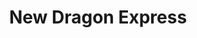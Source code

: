 ---
layout: place
title: "New Dragon Express"
permalink: /pennsylvania/bridgeville/new-dragon-express.html
stateAbbr: PA
stateName: Pennsylvania
cityName: Bridgeville
seo:
  name: "New Dragon Express"
  type: Restaurant
  links: http://www.newdragonexpress.com/
description: "New Dragon Express serves delicious sushi in Bridgeville, Pennsylvania. Try fresh Japanese dishes for a great dining experience. Available for takeout, delivery, lunch, and dinner."
place_id: ChIJz4_9nMNXNIgRWTufdHAZ2DU
photos:
  - name: >-
      places/ChIJz4_9nMNXNIgRWTufdHAZ2DU/photos/AeeoHcK9931JbTa4uQSdBSykzurpC8jFuoExhJDdjp2JbX0DvgOLrojsgS8FKtSO151ummx7dWGZzzgRq-468PtXeMKx78SaX_K-yOhGiIIgIO44354eFCgSXr2YBwVBB157J_lKBzsXUfSV4fq_AjzlcQDySCLrnE9gEFwQn7nu7LI2H1x4k4MK42ZJT8zSgQYscoouJluRTR4GrBJHsViFfzh_iaEsFQarMshCMPhj585eWDlHRaCk1mwbDNxsBt-NnVI7N5wD4dWJk2F1js2q6cu4agLFkk7QE96ERtmroTTUvQ
    widthPx: 4032
    heightPx: 3024
    authorAttributions:
      - displayName: New Dragon Express
        uri: https://maps.google.com/maps/contrib/108368972183346876287
        photoUri: >-
          https://lh3.googleusercontent.com/a-/ALV-UjUfWzQoYZpp3D4inXh4KE7R3Htl4-SQ1FehnKMZV8c2YKZvwoI=s100-p-k-no-mo
    flagContentUri: >-
      https://www.google.com/local/imagery/report/?cb_client=maps_api_places.places_api&image_key=!1e10!2sAF1QipMUncaRiEUgM1aH7Lt_vfqqQazFkmZtshR_1aMp&hl=en-US
    googleMapsUri: >-
      https://www.google.com/maps/place//data=!3m4!1e2!3m2!1sAF1QipMUncaRiEUgM1aH7Lt_vfqqQazFkmZtshR_1aMp!2e10!4m2!3m1!1s0x883457c39cfd8fcf:0x35d81970749f3b59
  - name: >-
      places/ChIJz4_9nMNXNIgRWTufdHAZ2DU/photos/AeeoHcLZbtPwb8lmycyyw6NmJRzO6NpYoi1nk50o3lIWtTxWCYQLjZBmmRvgLnbdW_TIVC5wapxk64aNiOtCiPbanpvX89-Olwd3sfGkLvuek-tUAustwiXsgjDAwAOYq09vVfqowd4WqECA5sZm1hlUtPd_OsHMkeXWKZjJ1Nn9yF7XZyenoBuGmrh8dN8sK4s728Xo6iUSBQuRtcTwKzAu2jED8aPd2cVwXL1J04k4O6dvhJhCz37Zufx_UvszNXitdFa_pvLC2nx0QHQx5esnp_RM8XbxPYS9sJkS2OEIqLQY7w
    widthPx: 2448
    heightPx: 2448
    authorAttributions:
      - displayName: New Dragon Express
        uri: https://maps.google.com/maps/contrib/108368972183346876287
        photoUri: >-
          https://lh3.googleusercontent.com/a-/ALV-UjUfWzQoYZpp3D4inXh4KE7R3Htl4-SQ1FehnKMZV8c2YKZvwoI=s100-p-k-no-mo
    flagContentUri: >-
      https://www.google.com/local/imagery/report/?cb_client=maps_api_places.places_api&image_key=!1e10!2sAF1QipNKEYpTBYAY6OvEjyerqImMZfPDKW5egxhqbJPT&hl=en-US
    googleMapsUri: >-
      https://www.google.com/maps/place//data=!3m4!1e2!3m2!1sAF1QipNKEYpTBYAY6OvEjyerqImMZfPDKW5egxhqbJPT!2e10!4m2!3m1!1s0x883457c39cfd8fcf:0x35d81970749f3b59
  - name: >-
      places/ChIJz4_9nMNXNIgRWTufdHAZ2DU/photos/AeeoHcJhdTPLm1QkT5AE8Dtbz1Z-6F8wAUfeUhkAZws1yMiCI2pwSnx2P5ISiG5edBr6y6uro3h1q23ECq8bG-I11fRZ2zLC9Srd5dq3c3wSMYEHAcIzSUQUo7R5bWZ1c_QK-k1tI0foP_tBKiAOviAXN-eASDee9vaH7bRoxbmWKq7d7Tuma2CpZYvSWbnxLlqvI9z_-RntXVkV7XlcpgZt6xr2E7CgvsmOth4xKPQ7Dtye1iSHzQ3tBvtc2uM-pZKFnFBPQkg995Vk-_TmydV_hp1Y3AnA1jLmO7IJxd3Wsq57YBSMBRoD-c0yEDkaP27PbFE2RkMoxDdl4hsrZENGh0Uum7GkjgLMiXjpvAWWHpFf6yKLUiZ2Vrm29FnU1BHNlbjLyRn-XQYOZKXl7ODpnDliaqCQpgunzj2FHySpZprEtw
    widthPx: 4000
    heightPx: 3000
    authorAttributions:
      - displayName: 陳水金
        uri: https://maps.google.com/maps/contrib/107831356664141029555
        photoUri: >-
          https://lh3.googleusercontent.com/a/ACg8ocIfYxdH5rTBWKrPbEx6RlewyGLR-AyklPbqTM81hAK2mnFW3g=s100-p-k-no-mo
    flagContentUri: >-
      https://www.google.com/local/imagery/report/?cb_client=maps_api_places.places_api&image_key=!1e10!2sCIHM0ogKEICAgICnkKjTCg&hl=en-US
    googleMapsUri: >-
      https://www.google.com/maps/place//data=!3m4!1e2!3m2!1sCIHM0ogKEICAgICnkKjTCg!2e10!4m2!3m1!1s0x883457c39cfd8fcf:0x35d81970749f3b59
  - name: >-
      places/ChIJz4_9nMNXNIgRWTufdHAZ2DU/photos/AeeoHcLI8EHlGtmajL9Nd8RfiZyCDK9V06YWw112WwWvGnWSLS8vvvLoIWYMZwcAIAbliEvmk0t9b-E6Hsppm__YRWZt04v-xkpEPWAusXBVGtuGB3qBNL_O5Loubm5ccQBB2VjAzXlgyLcak4jcrhMDsEaiL8QDLVg3OdE8iYLLTLRL-zH_wRCV5QuVic4KTR9P4y1zOuQgVej3vhF0jyekIMSPpimKffD1CTaT8lvM3EB_nAeAOdEM3sx3OuEAAC4rwHl8YWc1jgGocJQ7KZsxAaO3ebTvSsXVNn_iiFg3D6ZGxxC9AcZgW_CAKLB9qglkT8P915Ud9-LcFpApfXfN3oE0xrDwpmA45EzYpXLm-GRtZu1oUcDuMkmzpX2eVzXefneoywJ_H9DWUQCmOFfZr4g5pXxmmM3_slpD_Z3hYlamd-qS
    widthPx: 3024
    heightPx: 4032
    authorAttributions:
      - displayName: Susan Weng
        uri: https://maps.google.com/maps/contrib/102712897866530486198
        photoUri: >-
          https://lh3.googleusercontent.com/a/ACg8ocIS71vwZq1s6c6oT6fGqxNi_k7FGIxgR8Of3XaQ_PBmPi9Wtg=s100-p-k-no-mo
    flagContentUri: >-
      https://www.google.com/local/imagery/report/?cb_client=maps_api_places.places_api&image_key=!1e10!2sCIHM0ogKEICAgICnoPfQgQE&hl=en-US
    googleMapsUri: >-
      https://www.google.com/maps/place//data=!3m4!1e2!3m2!1sCIHM0ogKEICAgICnoPfQgQE!2e10!4m2!3m1!1s0x883457c39cfd8fcf:0x35d81970749f3b59
  - name: >-
      places/ChIJz4_9nMNXNIgRWTufdHAZ2DU/photos/AeeoHcIZlyMXrqGnmMSVZnXkkpZ-9-pZZpeT6uAz-B6WSjJUBjZQxDyYUR9AR2A996l-GxjvtMD06_tnMQ7YdTD0EucHuISZ2Rx2RFxGtCIXfhxQ_7WuqGWcNvcxNJ86a2RIILUs2LvY6cNK_975Jn6NWU-pcEHpXoQWVWGs6M28F3ELmvsQTxupWmfrSn6Yr8FncDNvG8_TvSgB7k6f1oHogNIWExWUIgI7fci1_eZlUF8GTWjd1PgEI75_3kcTZ_FfPa0uLBCK850oWniQN1USPUzO4Sa7aXxCd__y1GGIHbLtJ4mA39MBScSP6ubRBTXMBqmEj4EyCHP47UKev4JvpBSyj9RuW2GmaSkNPbBetcaw7pLoh2YPSOce5z0kP2luw2UA96_dGmOn665BLB8UdCP-_qA2xI1G_pY1dAT8niCRuRA
    widthPx: 4032
    heightPx: 3024
    authorAttributions:
      - displayName: Laurie Vasbinder
        uri: https://maps.google.com/maps/contrib/107966101574874668642
        photoUri: >-
          https://lh3.googleusercontent.com/a/ACg8ocLZQhiNzv-PGewH5GtTRUwU_XBHwFbf_FvA1_9oDmcICGMBP_bR=s100-p-k-no-mo
    flagContentUri: >-
      https://www.google.com/local/imagery/report/?cb_client=maps_api_places.places_api&image_key=!1e10!2sCIHM0ogKEICAgICDh8a53wE&hl=en-US
    googleMapsUri: >-
      https://www.google.com/maps/place//data=!3m4!1e2!3m2!1sCIHM0ogKEICAgICDh8a53wE!2e10!4m2!3m1!1s0x883457c39cfd8fcf:0x35d81970749f3b59
  - name: >-
      places/ChIJz4_9nMNXNIgRWTufdHAZ2DU/photos/AeeoHcInJwYbbs-Xl_fFdM-RSMo_xzDmx7af4IQ3LZGDYXkokmWa6Ln0wnpU1d6P71dV0B2hiu8klXvC1qNXLLl2za4oa7WdzX8NnahRLJZDJXyysSLjnXWyG2-9XKKymoKo5QfkWh8sHCv8EeeNpkkNeZPUyMGL4FQaR6278ZCjrS1qNQeno9aQR8FDHlJjkS373XO-0v_rXJQMYaSz74vAqSR3NvGHY9FiPdNkGGLRQR2DTeaB57wq8ojlXkUr-Um-EDRZckyvGHPD1oTcKIMNuMTmfw7WHcy3sKL-sw7BNx2pYpaeuP4iR-e6W40iHYWaElYtOVLuycFgKWliitN90rsHaJu035YhPSYrNvxBPzfSFyW8dX7LdF1n5ZjCW2jjXQjKGufIU3LOuUyfogiG5HGjVQ3B0AMlQOc0tnxiMlzmlQ
    widthPx: 3024
    heightPx: 4032
    authorAttributions:
      - displayName: Павло Голубничий (Golubnychiy)
        uri: https://maps.google.com/maps/contrib/100833620179684114925
        photoUri: >-
          https://lh3.googleusercontent.com/a-/ALV-UjU9E3LXBQMPliutMM_bzi_G4lrl_nfcMsKrkDvUWY_cE8XaOkdbaA=s100-p-k-no-mo
    flagContentUri: >-
      https://www.google.com/local/imagery/report/?cb_client=maps_api_places.places_api&image_key=!1e10!2sCIHM0ogKEICAgIDnhe2lMw&hl=en-US
    googleMapsUri: >-
      https://www.google.com/maps/place//data=!3m4!1e2!3m2!1sCIHM0ogKEICAgIDnhe2lMw!2e10!4m2!3m1!1s0x883457c39cfd8fcf:0x35d81970749f3b59
  - name: >-
      places/ChIJz4_9nMNXNIgRWTufdHAZ2DU/photos/AeeoHcJ9TyH_wngH0eRyQ6KQKvD4qr76UEangQkdB7qbe67Vn_mLyBaXj19yyU93HhbeUpiKpj-HSmIo8aNe_fE3ya8IEWyIe2DX8y1h3Qr-dXKFx5EJR3ZNgXyzEOto-D8Gq0L9KlJixsYyAIApBglEkTdfGdlT-c-Gr5LnKxUxi7yb4ZV0nbzZnpuxcI2qw56HOp7wyNM2o9Ptlkyj57WpRkVrGIdVWHLoks8p8H5r0cgnby6V2Hj8UW4MngsEDHa3xNbthRXn0SXsrsFARXjlGdPZ-L50GFFkqo-HUOpjTQQETW4hHE1mXNl20nI-Una0aQ8uQPMFMcywf6tx6U83vlCtOQ1i2FWLAbNYu1urLQYX3h5NMEqXjfBt-g5OkzixOcwmXc99AcTZ5J_iEtKwlVZ8GheFROqRUa2Rqksfr0B-XTxw
    widthPx: 1920
    heightPx: 1080
    authorAttributions:
      - displayName: Rahul K
        uri: https://maps.google.com/maps/contrib/103285776159907247872
        photoUri: >-
          https://lh3.googleusercontent.com/a-/ALV-UjX0FQjNnW85_qeCoA1uT3vdJhOpppyzT1QhV9otKpH7DD9EYPv6hg=s100-p-k-no-mo
    flagContentUri: >-
      https://www.google.com/local/imagery/report/?cb_client=maps_api_places.places_api&image_key=!1e10!2sCIHM0ogKEICAgIDO6f6luAE&hl=en-US
    googleMapsUri: >-
      https://www.google.com/maps/place//data=!3m4!1e2!3m2!1sCIHM0ogKEICAgIDO6f6luAE!2e10!4m2!3m1!1s0x883457c39cfd8fcf:0x35d81970749f3b59
  - name: >-
      places/ChIJz4_9nMNXNIgRWTufdHAZ2DU/photos/AeeoHcKyaHTcrBuKO1f6sFEbeWk1VCarj9wlUsZh5zMbC-FfhqOq-Nu8nM2HxaU5R0cLLgrYP2icfHDGOTJP76IRdqr6uo0ywQLi-ZIB6j7IRFyKRZgwAnGJWSuGF026uus-SrJc2JqI7gqguBdMycdA4xMJNKMzkdREf4-okT3o2i-YcjOrDj7RB_EoafQ3d9Pfvid1HmKuXxCN4dew-QsLeIwBu3xwk1Df1oB_lO1j5sohGsIT9GGYoYgoGBd4nI4ETSm_nnT8dLYO9sEWVKUW29uxhPXaoNh-5xKmSZ1DvSPxHztgj2cwJAn_P2jSH_bjXsBE-rnY6EqSBrqHd1kPqaD9WzeDn2jPajuyxnaEKNsvRdHReyyCeo-M_FCJf4TJINR3j7eu8sENTGoVvp_XPSz1UxEp5UhDqT78nzO3EZ0rbg
    widthPx: 1964
    heightPx: 1417
    authorAttributions:
      - displayName: J D
        uri: https://maps.google.com/maps/contrib/109519524020861986251
        photoUri: >-
          https://lh3.googleusercontent.com/a-/ALV-UjUiSxsTJ9y7id9EkamXenjhPuefSAR74EIT7j7t5naMiYiZrxT9=s100-p-k-no-mo
    flagContentUri: >-
      https://www.google.com/local/imagery/report/?cb_client=maps_api_places.places_api&image_key=!1e10!2sCIHM0ogKEICAgICn8NHzFQ&hl=en-US
    googleMapsUri: >-
      https://www.google.com/maps/place//data=!3m4!1e2!3m2!1sCIHM0ogKEICAgICn8NHzFQ!2e10!4m2!3m1!1s0x883457c39cfd8fcf:0x35d81970749f3b59
  - name: >-
      places/ChIJz4_9nMNXNIgRWTufdHAZ2DU/photos/AeeoHcJVgBC-yfV_DAlWM_IBlmpNcrByBD8CwzIg7cKTRIx8LEn8wctV8bALlvW1DEwfKWenrSL6J2Y1Poxx8a9y8urZWYoL1Y-Ut35nEDsvA792w-nHaokaaiggaZ8wFo9Zhpi1x8-PAMClLsEdDaoJostDSi9Vb7tR1jLXhqmGlqY-RTBfgsbgxZojwSfl9tjBcxsCmlZ4zptoJY8Frnc5w6vro4YBOqY09CnpzHZYUE8kYl6gGn8P7_kXzqXFWtRh3VTfVHGEhItBSXPdjcXQYeax15lSTBzf32YB1dqQVALZeIH9Hvx82N80jDqC5wBbaRRBeU91fjGBLhhxt3L9tNtu04z-i8ASFtheIIyfiGwuJSfhLNDctvoCUBxBYbUNsZlw7JlVSllV4_2Qwr9nTAAL9sw8k4U3Hadi05x8Ayz3YuE
    widthPx: 3060
    heightPx: 4080
    authorAttributions:
      - displayName: Primitive Territory
        uri: https://maps.google.com/maps/contrib/112631074292794448155
        photoUri: >-
          https://lh3.googleusercontent.com/a-/ALV-UjVuTclil5BLU945GOVHHzsIm6jSc_iNDuZb9hvS2ChntnRqr5U3=s100-p-k-no-mo
    flagContentUri: >-
      https://www.google.com/local/imagery/report/?cb_client=maps_api_places.places_api&image_key=!1e10!2sCIHM0ogKEICAgIDZxYr6oAE&hl=en-US
    googleMapsUri: >-
      https://www.google.com/maps/place//data=!3m4!1e2!3m2!1sCIHM0ogKEICAgIDZxYr6oAE!2e10!4m2!3m1!1s0x883457c39cfd8fcf:0x35d81970749f3b59
  - name: >-
      places/ChIJz4_9nMNXNIgRWTufdHAZ2DU/photos/AeeoHcKY-oPqQ2B1_vT7Vok-9sSWeghjm3auuDtdjefmSBwJ7yCFyrVwW1zaXN8czOPq3_Ku-pV1gXGqaHi_bk0Rba3NDZVBLeX8dX3M2Edkb_AMVtg8LPDrxgBMAuLPruP4kDLDwiSmmFrUxXboGnUaxi7aF1qH6RKeU7lZtU47sP7dCQdNdchbxELlF3pAg3HJRQlZnCOcPGsmDycMo3N1mV3laU6aOZUTSuttomRf_NT_Oc5Zg0Ljm65W5s0zQ7qB5AYjbae6oQCEZlZHJQqFANfHVVjCA5aOWJonENjyn_GnnlIBbEie2A0ISKpVw_luVun0erWb0CS0fPrgWiwZ_rxFNIh3pGSYOD1OaeqOmZ30Vi2sPaujXLsGQKULsnwrpj05jQP27x7awcNz-pzpIw9SDZzzcQvI_ZFfSO3hr34kJA
    widthPx: 3472
    heightPx: 4624
    authorAttributions:
      - displayName: Nikki D
        uri: https://maps.google.com/maps/contrib/105849342710075293027
        photoUri: >-
          https://lh3.googleusercontent.com/a/ACg8ocKO9tb8X6qzfaF3t9q519n5nrzuXQNf-k145fNhDFOqgeQRYA=s100-p-k-no-mo
    flagContentUri: >-
      https://www.google.com/local/imagery/report/?cb_client=maps_api_places.places_api&image_key=!1e10!2sCIHM0ogKEICAgIDdifSSRQ&hl=en-US
    googleMapsUri: >-
      https://www.google.com/maps/place//data=!3m4!1e2!3m2!1sCIHM0ogKEICAgIDdifSSRQ!2e10!4m2!3m1!1s0x883457c39cfd8fcf:0x35d81970749f3b59
address: '3127 Washington Pike # 100, Bridgeville, PA 15017, USA'
street: '3127 Washington Pike # 100'
city: Bridgeville
state: PA
zip: '15017'
country: USA
neighborhood: null
latitude: '40.347446'
longitude: '-80.111934'
accessibility_options:
  wheelchairAccessibleParking: true
  wheelchairAccessibleEntrance: true
  wheelchairAccessibleRestroom: true
  wheelchairAccessibleSeating: true
business_status: OPERATIONAL
name: New Dragon Express
google_maps_links:
  directionsUri: >-
    https://www.google.com/maps/dir//''/data=!4m7!4m6!1m1!4e2!1m2!1m1!1s0x883457c39cfd8fcf:0x35d81970749f3b59!3e0
  placeUri: https://maps.google.com/?cid=3879879049763306329
  writeAReviewUri: >-
    https://www.google.com/maps/place//data=!4m3!3m2!1s0x883457c39cfd8fcf:0x35d81970749f3b59!12e1
  reviewsUri: >-
    https://www.google.com/maps/place//data=!4m4!3m3!1s0x883457c39cfd8fcf:0x35d81970749f3b59!9m1!1b1
  photosUri: >-
    https://www.google.com/maps/place//data=!4m3!3m2!1s0x883457c39cfd8fcf:0x35d81970749f3b59!10e5
primary_type: Chinese Restaurant
opening_hours:
  regular: null
  current: null
secondary_opening_hours:
  regular:
    weekdayDescriptions: null
    type: null
  current:
    weekdayDescriptions: null
    type: null
phone: (412) 221-7722
price_level: PRICE_LEVEL_MODERATE
price_range: $10 &ndash; $20
rating: '4.2'
rating_count: 0
website: http://www.newdragonexpress.com/
reviews:
  - name: >-
      places/ChIJz4_9nMNXNIgRWTufdHAZ2DU/reviews/ChZDSUhNMG9nS0VJQ0FnTUNRb2RYR0NnEAE
    relativePublishTimeDescription: a month ago
    rating: 4
    text:
      text: >-
        I love the food and it is one of the best eat in places around but,


        Tonight I ordered pick up and never will again.  It is not the first
        time i had made an order of at least $60-$70 worth of food and it was
        wrong.  I wanted general tso with noodles and got sweet and sour chicken
        with white rice.  I will never pick up food from here ever again. 😒
        I'll be having cereal for dinner tonight.
      languageCode: en
    originalText:
      text: >-
        I love the food and it is one of the best eat in places around but,


        Tonight I ordered pick up and never will again.  It is not the first
        time i had made an order of at least $60-$70 worth of food and it was
        wrong.  I wanted general tso with noodles and got sweet and sour chicken
        with white rice.  I will never pick up food from here ever again. 😒
        I'll be having cereal for dinner tonight.
      languageCode: en
    authorAttribution:
      displayName: Sarah Armstrong
      uri: https://www.google.com/maps/contrib/105052608673682980580/reviews
      photoUri: >-
        https://lh3.googleusercontent.com/a-/ALV-UjV3VONk3aMZdng4ODnOtQJOnsC_U59lDPq6tG-88q16XHMTWFjL=s128-c0x00000000-cc-rp-mo
    publishTime: '2025-03-04T23:58:30.292759Z'
    flagContentUri: >-
      https://www.google.com/local/review/rap/report?postId=ChZDSUhNMG9nS0VJQ0FnTUNRb2RYR0NnEAE&d=17924085&t=1
    googleMapsUri: >-
      https://www.google.com/maps/reviews/data=!4m6!14m5!1m4!2m3!1sChZDSUhNMG9nS0VJQ0FnTUNRb2RYR0NnEAE!2m1!1s0x883457c39cfd8fcf:0x35d81970749f3b59
  - name: >-
      places/ChIJz4_9nMNXNIgRWTufdHAZ2DU/reviews/ChZDSUhNMG9nS0VJQ0FnSUR2OGZuVUlBEAE
    relativePublishTimeDescription: 3 months ago
    rating: 5
    text:
      text: >-
        Seriously the best Chinese in the area. We don't even live in S Fayette
        anymore, but we still go here over places that are closer. I love the
        sesame chicken, and my wife and I love the crab rangoon. We get two full
        meals out of the portions plus one shared appetizer. The dining area is
        relatively small but nice. It seems somehow modern and traditional at
        the same time, in a good way. The staff are always friendly and
        professional, and speak English well. It is not cheap, and we are sad
        that they're not open on Tuesdays recently, but I can't blame them
        enough for either of those to take away a star.
      languageCode: en
    originalText:
      text: >-
        Seriously the best Chinese in the area. We don't even live in S Fayette
        anymore, but we still go here over places that are closer. I love the
        sesame chicken, and my wife and I love the crab rangoon. We get two full
        meals out of the portions plus one shared appetizer. The dining area is
        relatively small but nice. It seems somehow modern and traditional at
        the same time, in a good way. The staff are always friendly and
        professional, and speak English well. It is not cheap, and we are sad
        that they're not open on Tuesdays recently, but I can't blame them
        enough for either of those to take away a star.
      languageCode: en
    authorAttribution:
      displayName: Bryan Kier
      uri: https://www.google.com/maps/contrib/100735828878488720295/reviews
      photoUri: >-
        https://lh3.googleusercontent.com/a/ACg8ocLNXxQjbfa08YZ-LWK4NcTO55tLrmDIeIID98898XDqNkn_lw=s128-c0x00000000-cc-rp-mo
    publishTime: '2024-12-21T13:36:32.423601Z'
    flagContentUri: >-
      https://www.google.com/local/review/rap/report?postId=ChZDSUhNMG9nS0VJQ0FnSUR2OGZuVUlBEAE&d=17924085&t=1
    googleMapsUri: >-
      https://www.google.com/maps/reviews/data=!4m6!14m5!1m4!2m3!1sChZDSUhNMG9nS0VJQ0FnSUR2OGZuVUlBEAE!2m1!1s0x883457c39cfd8fcf:0x35d81970749f3b59
  - name: >-
      places/ChIJz4_9nMNXNIgRWTufdHAZ2DU/reviews/ChZDSUhNMG9nS0VJQ0FnSURaeGJMaUx3EAE
    relativePublishTimeDescription: a year ago
    rating: 5
    text:
      text: >-
        I walked in and was greeted. Not many customers, so there was plenty of
        seating. Sat down ordered my meal and drink at the same time. I sat by
        the window, and the atmosphere was still a little dark. It was around
        1:30 pm. on a Monday. The food was good. I didn't like the sauce too
        much, but I'm picky. Other than the prices, it's a good place to eat.
        They also have a bar. But I have not tried their drinks.
      languageCode: en
    originalText:
      text: >-
        I walked in and was greeted. Not many customers, so there was plenty of
        seating. Sat down ordered my meal and drink at the same time. I sat by
        the window, and the atmosphere was still a little dark. It was around
        1:30 pm. on a Monday. The food was good. I didn't like the sauce too
        much, but I'm picky. Other than the prices, it's a good place to eat.
        They also have a bar. But I have not tried their drinks.
      languageCode: en
    authorAttribution:
      displayName: Primitive Territory
      uri: https://www.google.com/maps/contrib/112631074292794448155/reviews
      photoUri: >-
        https://lh3.googleusercontent.com/a-/ALV-UjVuTclil5BLU945GOVHHzsIm6jSc_iNDuZb9hvS2ChntnRqr5U3=s128-c0x00000000-cc-rp-mo-ba3
    publishTime: '2023-10-04T23:20:53.409172Z'
    flagContentUri: >-
      https://www.google.com/local/review/rap/report?postId=ChZDSUhNMG9nS0VJQ0FnSURaeGJMaUx3EAE&d=17924085&t=1
    googleMapsUri: >-
      https://www.google.com/maps/reviews/data=!4m6!14m5!1m4!2m3!1sChZDSUhNMG9nS0VJQ0FnSURaeGJMaUx3EAE!2m1!1s0x883457c39cfd8fcf:0x35d81970749f3b59
  - name: >-
      places/ChIJz4_9nMNXNIgRWTufdHAZ2DU/reviews/ChdDSUhNMG9nS0VJQ0FnSUQ5NGRUbmxRRRAB
    relativePublishTimeDescription: a year ago
    rating: 5
    text:
      text: >-
        We have dined here twice and both times were great. The servers were
        very friendly and the food was delicious. The portions are huge and we
        ate the leftovers both times. Hope the area will continue support New
        Dragon!!
      languageCode: en
    originalText:
      text: >-
        We have dined here twice and both times were great. The servers were
        very friendly and the food was delicious. The portions are huge and we
        ate the leftovers both times. Hope the area will continue support New
        Dragon!!
      languageCode: en
    authorAttribution:
      displayName: Holly Foster
      uri: https://www.google.com/maps/contrib/103071418261618808920/reviews
      photoUri: >-
        https://lh3.googleusercontent.com/a-/ALV-UjWqLJAcnZrr5VR7BfWra5prOuLCGkAR18tRSUfzwDkEkN5OEvsL=s128-c0x00000000-cc-rp-mo
    publishTime: '2024-03-17T16:45:44.564982Z'
    flagContentUri: >-
      https://www.google.com/local/review/rap/report?postId=ChdDSUhNMG9nS0VJQ0FnSUQ5NGRUbmxRRRAB&d=17924085&t=1
    googleMapsUri: >-
      https://www.google.com/maps/reviews/data=!4m6!14m5!1m4!2m3!1sChdDSUhNMG9nS0VJQ0FnSUQ5NGRUbmxRRRAB!2m1!1s0x883457c39cfd8fcf:0x35d81970749f3b59
  - name: >-
      places/ChIJz4_9nMNXNIgRWTufdHAZ2DU/reviews/ChdDSUhNMG9nS0VJQ0FnSUNuOE5IenBRRRAB
    relativePublishTimeDescription: 6 months ago
    rating: 5
    text:
      text: >-
        Great atmosphere, very clean, nice owners, and huge portions. Quality of
        food was excellent. Enjoy them!
      languageCode: en
    originalText:
      text: >-
        Great atmosphere, very clean, nice owners, and huge portions. Quality of
        food was excellent. Enjoy them!
      languageCode: en
    authorAttribution:
      displayName: J D
      uri: https://www.google.com/maps/contrib/109519524020861986251/reviews
      photoUri: >-
        https://lh3.googleusercontent.com/a-/ALV-UjUiSxsTJ9y7id9EkamXenjhPuefSAR74EIT7j7t5naMiYiZrxT9=s128-c0x00000000-cc-rp-mo-ba4
    publishTime: '2024-09-22T02:54:40.003881Z'
    flagContentUri: >-
      https://www.google.com/local/review/rap/report?postId=ChdDSUhNMG9nS0VJQ0FnSUNuOE5IenBRRRAB&d=17924085&t=1
    googleMapsUri: >-
      https://www.google.com/maps/reviews/data=!4m6!14m5!1m4!2m3!1sChdDSUhNMG9nS0VJQ0FnSUNuOE5IenBRRRAB!2m1!1s0x883457c39cfd8fcf:0x35d81970749f3b59
parking_options:
  freeParkingLot: true
  freeStreetParking: true
  paidStreetParking: false
  valetParking: false
payment_options:
  acceptsCreditCards: true
  acceptsDebitCards: true
  acceptsCashOnly: false
  acceptsNfc: true
allow_dogs: null
curbside_pickup: false
delivery: true
dine_in: true
good_for_children: true
good_for_groups: true
good_for_sports: null
live_music: false
menu_for_children: false
outdoor_seating: false
reservable: true
restroom: true
serves_beer: true
serves_breakfast: false
serves_brunch: false
serves_cocktails: false
serves_coffee: false
serves_dinner: true
serves_dessert: true
serves_lunch: true
serves_vegetarian_food: true
serves_wine: true
takeout: true
update_category: essentials
summary: null

---